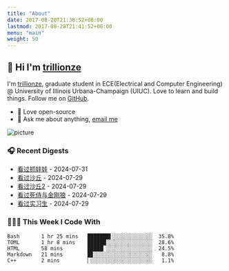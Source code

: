 ```yaml
---
title: "About"
date: 2017-08-20T21:38:52+08:00
lastmod: 2017-08-28T21:41:52+08:00
menu: "main"
weight: 50
---
```


## 👋 Hi I'm [trillionze](https://www.trillionze.com)

I'm [trillionze](https://www.trillionze.com), graduate student in ECE(Electrical and Computer Engineering) @ University of Illinois Urbana-Champaign (UIUC). Love to learn and build things. Follow me on [GitHub](https://github.com/trillionze).

- 💼 Love open-source
- 💬 Ask me about anything, [email me](trillionze@163.com)

![picture](https://image.pseudoyu.com/images/dino.gif)

### 🎧 Recent Digests

<!-- douban starts -->
* <a href='http://movie.douban.com/subject/36653918/' target='_blank'>看过抓娃娃</a> - 2024-07-31
* <a href='http://movie.douban.com/subject/3001114/' target='_blank'>看过沙丘</a> - 2024-07-29
* <a href='http://movie.douban.com/subject/35575567/' target='_blank'>看过沙丘2</a> - 2024-07-29
* <a href='http://movie.douban.com/subject/26957900/' target='_blank'>看过死侍与金刚狼</a> - 2024-07-29
* <a href='http://movie.douban.com/subject/10594965/' target='_blank'>看过实习生</a> - 2024-07-29
<!-- douban ends -->

### 👨🏻‍💻 This Week I Code With

<!-- code_time starts -->

```text
Bash       1 hr 25 mins   ███████▌░░░░░░░░░░░░░  35.8%
TOML       1 hr 8 mins    ██████░░░░░░░░░░░░░░░  28.6%
HTML       58 mins        █████▏░░░░░░░░░░░░░░░  24.5%
Markdown   21 mins        █▊░░░░░░░░░░░░░░░░░░░   8.8%
C++        2 mins         ▏░░░░░░░░░░░░░░░░░░░░   1.1%
```

<!-- code_time ends -->